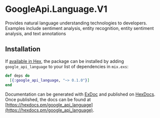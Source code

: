 # GoogleApi.Language.V1

Provides natural language understanding technologies to developers.
Examples include sentiment analysis, entity recognition, entity sentiment analysis, and text annotations

## Installation

If [available in Hex](https://hex.pm/docs/publish), the package can be installed
by adding `google_api_language` to your list of dependencies in `mix.exs`:

```elixir
def deps do
  [{:google_api_language, "~> 0.1.0"}]
end
```

Documentation can be generated with [ExDoc](https://github.com/elixir-lang/ex_doc)
and published on [HexDocs](https://hexdocs.pm). Once published, the docs can
be found at [https://hexdocs.pm/google_api_language](https://hexdocs.pm/google_api_language).
